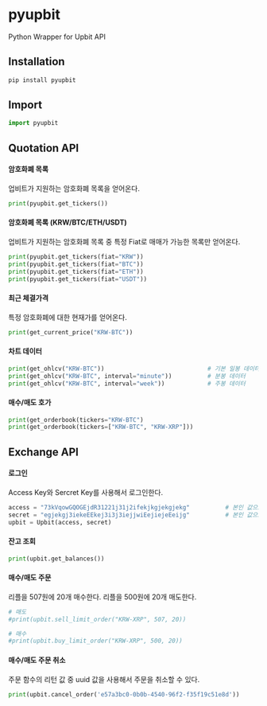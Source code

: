 # pyupbit
Python Wrapper for Upbit API

## Installation
```sh
pip install pyupbit
```

## Import
```python
import pyupbit
```

## Quotation API
####  암호화폐 목록
업비트가 지원하는 암호화폐 목록을 얻어온다.
```python
print(pyupbit.get_tickers())
```

####  암호화폐 목록 (KRW/BTC/ETH/USDT)
업비트가 지원하는 암호화폐 목록 중 특정 Fiat로 매매가 가능한 목록만 얻어온다.
```python
print(pyupbit.get_tickers(fiat="KRW"))
print(pyupbit.get_tickers(fiat="BTC"))
print(pyupbit.get_tickers(fiat="ETH"))
print(pyupbit.get_tickers(fiat="USDT"))
```


#### 최근 체결가격
특정 암호화폐에 대한 현재가를 얻어온다. 
```python
print(get_current_price("KRW-BTC"))
```

#### 차트 데이터
```python
print(get_ohlcv("KRW-BTC"))                             # 기본 일봉 데이터
print(get_ohlcv("KRW-BTC", interval="minute"))          # 분봉 데이터
print(get_ohlcv("KRW-BTC", interval="week"))            # 주봉 데이터 
```

#### 매수/매도 호가
```python
print(get_orderbook(tickers="KRW-BTC")
print(get_orderbook(tickers=["KRW-BTC", "KRW-XRP"]))
```  


## Exchange API
#### 로그인
Access Key와 Sercret Key를 사용해서 로그인한다. 
```python
access = "73kVqowGQOGEjdR31221j31j2ifekjkgjekgjekg"          # 본인 값으로 변경
secret = "egjekgj3iekeEEkej3i3j3iejjwiEejiejeEeijg"          # 본인 값으로 변경
upbit = Upbit(access, secret)
```

#### 잔고 조회
```python
print(upbit.get_balances())
```

#### 매수/매도 주문
리플을 507원에 20개 매수한다. 
리플을 500원에 20개 매도한다. 
```python
# 매도
#print(upbit.sell_limit_order("KRW-XRP", 507, 20))

# 매수
#print(upbit.buy_limit_order("KRW-XRP", 500, 20))
```

#### 매수/매도 주문 취소
주문 함수의 리턴 값 중 uuid 값을 사용해서 주문을 취소할 수 있다. 
```python
print(upbit.cancel_order('e57a3bc0-0b0b-4540-96f2-f35f19c51e8d'))
```

